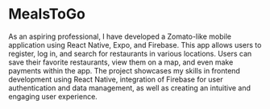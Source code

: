 # MealsToGo
As an aspiring professional, I have developed a Zomato-like mobile application using React Native, Expo, and Firebase. This app allows users to register, log in, and search for restaurants in various locations. Users can save their favorite restaurants, view them on a map, and even make payments within the app. The project showcases my skills in frontend development using React Native, integration of Firebase for user authentication and data management, as well as creating an intuitive and engaging user experience.
